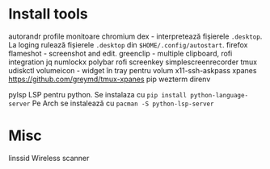 # Install tools

autorandr profile monitoare
chromium
dex - interpretează fișierele `.desktop`. La loging rulează fișierele `.desktop` din `$HOME/.config/autostart`.
firefox
flameshot - screenshot and edit.
greenclip - multiple clipboard, rofi integration
jq
numlockx
polybar
rofi
screenkey
simplescreenrecorder
tmux
udiskctl
volumeicon - widget în tray pentru volum
x11-ssh-askpass
xpanes https://github.com/greymd/tmux-xpanes
pip
wezterm
direnv

pylsp LSP pentru python.
Se instalaza cu `pip install python-language-server`
Pe Arch se instalează cu `pacman -S python-lsp-server`

# Misc

linssid 
    Wireless scanner

